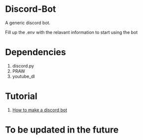 # Discord-Bot
A generic discord bot.

Fill up the .env with the relavant information to start using the bot

# Dependencies
1. discord.py
2. PRAW
2. youtube_dl

# Tutorial
1. [How to make a discord bot](https://realpython.com/how-to-make-a-discord-bot-python/)

# To be updated in the future
